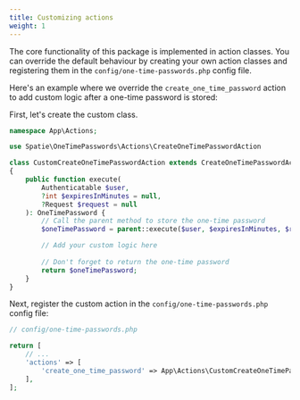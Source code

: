```yaml
---
title: Customizing actions
weight: 1
---
```


The core functionality of this package is implemented in action classes. You can override the default behaviour by creating your own action classes and registering them in the `config/one-time-passwords.php` config file.

Here's an example where we override the `create_one_time_password` action to add custom logic after a one-time password is stored:

First, let's create the custom class.

```php
namespace App\Actions;

use Spatie\OneTimePasswords\Actions\CreateOneTimePasswordAction

class CustomCreateOneTimePasswordAction extends CreateOneTimePasswordAction
{
    public function execute(
        Authenticatable $user,
        ?int $expiresInMinutes = null,
        ?Request $request = null
    ): OneTimePassword {
        // Call the parent method to store the one-time password
        $oneTimePassword = parent::execute($user, $expiresInMinutes, $request);

        // Add your custom logic here
        
        // Don't forget to return the one-time password
        return $oneTimePassword;
    }
}
```

Next, register the custom action in the `config/one-time-passwords.php` config file:

```php
// config/one-time-passwords.php

return [
    // ...
    'actions' => [
        'create_one_time_password' => App\Actions\CustomCreateOneTimePasswordAction::class,
    ],
];
```

